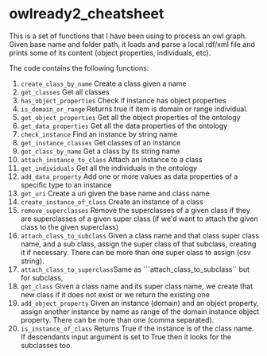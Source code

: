 # owlready2_cheatsheet

This is a set of functions that I have been using to process an owl graph. Given base name and folder path, it loads and parse a local rdf/xml file and prints some of its content (object properties, individuals, etc).

The code contains the following functions:

1. ```create_class_by_name``` Create a class given a name
2. ```get_classes``` Get all classes
3. ```has_object_properties``` Check if instance has object properties
4. ```is_domain_or_range``` Returns true if item is domain or range individual.
5. ```get_object_properties``` Get all the object properties of the ontology
6. ```get_data_properties``` Get all the data properties of the ontology
7. ```check_instance``` Find an instance by string name
8. ```get_instance_classes``` Get classes of an instance
9. ```get_class_by_name``` Get a class by its string name
10. ```attach_instance_to_class``` Attach an instance to a class
11. ```get_individuals``` Get all the individuals in the ontology
12. ```add_data_property``` Add one or more values as data properties of a specific type to an instance
13. ```get_uri``` Create a uri given the base name and class name
14. ```create_instance_of_class``` Create an instance of a class
15. ```remove_superclasses``` Remove the superclasses of a given class if they are superclasses of a given super class (if we'd want to attach the given class to the given superclass)
16. ```attach_class_to_subclass``` Given a class name and that class super class name, and a sub class, assign the super class of that subclass, creating it if necessary. There can be more than one super class to assign (csv string).
17. ```attach_class_to_superclass```Same as  ```attach_class_to_subclass`` but for subclass,
18. ```get_class``` Given a class name and its super class name, we create that new class if it does not exist or we return the existing one
19. ```add_object_property``` Given an instance (domain) and an object property, assign another instance by name as range of the domain instance object property. There can be more than one (comma separated).
20. ```is_instance_of_class``` Returns True if the instance is of the class name. If descendants input argument is set to True then it looks for the subclasses too.
